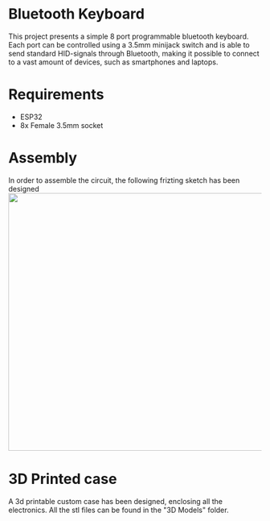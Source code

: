 # Bluetooth Keyboard
This project presents a simple 8 port programmable bluetooth keyboard. Each port can be controlled using a 3.5mm minijack switch and is able to send standard HID-signals through Bluetooth, making it possible to connect to a vast amount of devices, such as smartphones and laptops.

# Requirements
* ESP32
* 8x Female 3.5mm socket

# Assembly
In order to assemble the circuit, the following frizting sketch has been designed
<img src="https://github.com/Welfaretech-EF/XXX/Fritzing.png" width="512">

# 3D Printed case
A 3d printable custom case has been designed, enclosing all the electronics. All the stl files can be found in the "3D Models" folder.